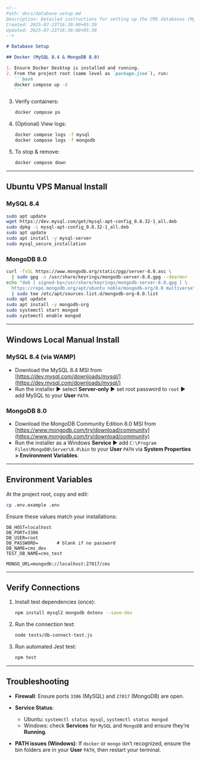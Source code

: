 ````markdown
<!--
Path: docs/database-setup.md
Description: Detailed instructions for setting up the CMS databases (MySQL & MongoDB) via Docker, Ubuntu VPS, and Windows local.
Created: 2025-07-23T16:30:00+05:30
Updated: 2025-07-23T16:30:00+05:30
-->

# Database Setup

## Docker (MySQL 8.4 & MongoDB 8.0)

1. Ensure Docker Desktop is installed and running.
2. From the project root (same level as `package.json`), run:
   ```bash
   docker compose up -d
   ```
````

3. Verify containers:

   ```bash
   docker compose ps
   ```

4. (Optional) View logs:

   ```bash
   docker compose logs -f mysql
   docker compose logs -f mongodb
   ```

5. To stop & remove:

   ```bash
   docker compose down
   ```

---

## Ubuntu VPS Manual Install

### MySQL 8.4

```bash
sudo apt update
wget https://dev.mysql.com/get/mysql-apt-config_0.8.32-1_all.deb
sudo dpkg -i mysql-apt-config_0.8.32-1_all.deb
sudo apt update
sudo apt install -y mysql-server
sudo mysql_secure_installation
```

### MongoDB 8.0

```bash
curl -fsSL https://www.mongodb.org/static/pgp/server-8.0.asc \
  | sudo gpg -o /usr/share/keyrings/mongodb-server-8.0.gpg --dearmor
echo "deb [ signed-by=/usr/share/keyrings/mongodb-server-8.0.gpg ] \
  https://repo.mongodb.org/apt/ubuntu noble/mongodb-org/8.0 multiverse" \
  | sudo tee /etc/apt/sources.list.d/mongodb-org-8.0.list
sudo apt update
sudo apt install -y mongodb-org
sudo systemctl start mongod
sudo systemctl enable mongod
```

---

## Windows Local Manual Install

### MySQL 8.4 (via WAMP)

- Download the MySQL 8.4 MSI from [https://dev.mysql.com/downloads/mysql/](https://dev.mysql.com/downloads/mysql/)
- Run the installer ► select **Server-only** ► set root password to `root` ► add MySQL to your **User** `PATH`.

### MongoDB 8.0

- Download the MongoDB Community Edition 8.0 MSI from [https://www.mongodb.com/try/download/community](https://www.mongodb.com/try/download/community)
- Run the installer as a Windows **Service** ► add
  `C:\Program Files\MongoDB\Server\8.0\bin`
  to your **User** `PATH` via **System Properties > Environment Variables**.

---

## Environment Variables

At the project root, copy and edit:

```bash
cp .env.example .env
```

Ensure these values match your installations:

```dotenv
DB_HOST=localhost
DB_PORT=3306
DB_USER=root
DB_PASSWORD=       # blank if no password
DB_NAME=cms_dev
TEST_DB_NAME=cms_test

MONGO_URL=mongodb://localhost:27017/cms
```

---

## Verify Connections

1. Install test dependencies (once):

   ```bash
   npm install mysql2 mongodb dotenv --save-dev
   ```

2. Run the connection test:

   ```bash
   node tests/db-connect-test.js
   ```

3. Run automated Jest test:

   ```bash
   npm test
   ```

---

## Troubleshooting

- **Firewall**: Ensure ports `3306` (MySQL) and `27017` (MongoDB) are open.
- **Service Status**:

  - Ubuntu: `systemctl status mysql`, `systemctl status mongod`
  - Windows: check **Services** for `MySQL` and `MongoDB` and ensure they’re **Running**.

- **PATH issues (Windows)**:
  If `docker` or `mongo` isn’t recognized, ensure the bin folders are in your **User** `PATH`, then restart your terminal.

```

```
